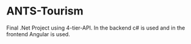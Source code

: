 # ANTS-Tourism
Final .Net Project using 4-tier-API. In the backend c# is used and in the frontend Angular is used. 
